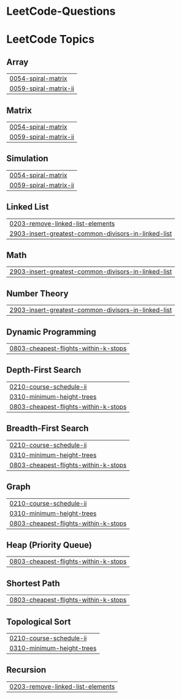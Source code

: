 # LeetCode-Questions
<!---LeetCode Topics Start-->
# LeetCode Topics
## Array
|  |
| ------- |
| [0054-spiral-matrix](https://github.com/utkarshsingh2012/LeetCode-Questions/tree/master/0054-spiral-matrix) |
| [0059-spiral-matrix-ii](https://github.com/utkarshsingh2012/LeetCode-Questions/tree/master/0059-spiral-matrix-ii) |
## Matrix
|  |
| ------- |
| [0054-spiral-matrix](https://github.com/utkarshsingh2012/LeetCode-Questions/tree/master/0054-spiral-matrix) |
| [0059-spiral-matrix-ii](https://github.com/utkarshsingh2012/LeetCode-Questions/tree/master/0059-spiral-matrix-ii) |
## Simulation
|  |
| ------- |
| [0054-spiral-matrix](https://github.com/utkarshsingh2012/LeetCode-Questions/tree/master/0054-spiral-matrix) |
| [0059-spiral-matrix-ii](https://github.com/utkarshsingh2012/LeetCode-Questions/tree/master/0059-spiral-matrix-ii) |
## Linked List
|  |
| ------- |
| [0203-remove-linked-list-elements](https://github.com/utkarshsingh2012/LeetCode-Questions/tree/master/0203-remove-linked-list-elements) |
| [2903-insert-greatest-common-divisors-in-linked-list](https://github.com/utkarshsingh2012/LeetCode-Questions/tree/master/2903-insert-greatest-common-divisors-in-linked-list) |
## Math
|  |
| ------- |
| [2903-insert-greatest-common-divisors-in-linked-list](https://github.com/utkarshsingh2012/LeetCode-Questions/tree/master/2903-insert-greatest-common-divisors-in-linked-list) |
## Number Theory
|  |
| ------- |
| [2903-insert-greatest-common-divisors-in-linked-list](https://github.com/utkarshsingh2012/LeetCode-Questions/tree/master/2903-insert-greatest-common-divisors-in-linked-list) |
## Dynamic Programming
|  |
| ------- |
| [0803-cheapest-flights-within-k-stops](https://github.com/utkarshsingh2012/LeetCode-Questions/tree/master/0803-cheapest-flights-within-k-stops) |
## Depth-First Search
|  |
| ------- |
| [0210-course-schedule-ii](https://github.com/utkarshsingh2012/LeetCode-Questions/tree/master/0210-course-schedule-ii) |
| [0310-minimum-height-trees](https://github.com/utkarshsingh2012/LeetCode-Questions/tree/master/0310-minimum-height-trees) |
| [0803-cheapest-flights-within-k-stops](https://github.com/utkarshsingh2012/LeetCode-Questions/tree/master/0803-cheapest-flights-within-k-stops) |
## Breadth-First Search
|  |
| ------- |
| [0210-course-schedule-ii](https://github.com/utkarshsingh2012/LeetCode-Questions/tree/master/0210-course-schedule-ii) |
| [0310-minimum-height-trees](https://github.com/utkarshsingh2012/LeetCode-Questions/tree/master/0310-minimum-height-trees) |
| [0803-cheapest-flights-within-k-stops](https://github.com/utkarshsingh2012/LeetCode-Questions/tree/master/0803-cheapest-flights-within-k-stops) |
## Graph
|  |
| ------- |
| [0210-course-schedule-ii](https://github.com/utkarshsingh2012/LeetCode-Questions/tree/master/0210-course-schedule-ii) |
| [0310-minimum-height-trees](https://github.com/utkarshsingh2012/LeetCode-Questions/tree/master/0310-minimum-height-trees) |
| [0803-cheapest-flights-within-k-stops](https://github.com/utkarshsingh2012/LeetCode-Questions/tree/master/0803-cheapest-flights-within-k-stops) |
## Heap (Priority Queue)
|  |
| ------- |
| [0803-cheapest-flights-within-k-stops](https://github.com/utkarshsingh2012/LeetCode-Questions/tree/master/0803-cheapest-flights-within-k-stops) |
## Shortest Path
|  |
| ------- |
| [0803-cheapest-flights-within-k-stops](https://github.com/utkarshsingh2012/LeetCode-Questions/tree/master/0803-cheapest-flights-within-k-stops) |
## Topological Sort
|  |
| ------- |
| [0210-course-schedule-ii](https://github.com/utkarshsingh2012/LeetCode-Questions/tree/master/0210-course-schedule-ii) |
| [0310-minimum-height-trees](https://github.com/utkarshsingh2012/LeetCode-Questions/tree/master/0310-minimum-height-trees) |
## Recursion
|  |
| ------- |
| [0203-remove-linked-list-elements](https://github.com/utkarshsingh2012/LeetCode-Questions/tree/master/0203-remove-linked-list-elements) |
<!---LeetCode Topics End-->